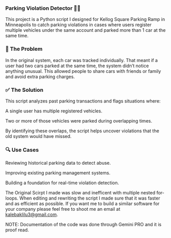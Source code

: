### Parking Violation Detector 🚗🚙

This project is a Python script I designed for Kellog Square Parking Ramp in Minneapolis to catch parking violations in cases where users register multiple vehicles under the same account and parked more than 1 car at the same time.

### 🛑 The Problem

In the original system, each car was tracked individually. That meant if a user had two cars parked at the same time, the system didn’t notice anything unusual. This allowed people to share cars with friends or family and avoid extra parking charges.

### ✅ The Solution

This script analyzes past parking transactions and flags situations where:

A single user has multiple registered vehicles.

Two or more of those vehicles were parked during overlapping times.

By identifying these overlaps, the script helps uncover violations that the old system would have missed.

### 🔍 Use Cases

Reviewing historical parking data to detect abuse.

Improving existing parking management systems.

Building a foundation for real-time violation detection.

The Original Scirpt I made was slow and inefficent with multiple nested for-loops. When editing and rewriting the script I made sure that it was faster and as efficient as possible. If you want me to build a similar software for your company please feel free to shoot me an email at  kalebaklilu3@gmail.com. 

NOTE: Documentation of the code was done through Gemini PRO and it is proof read. 
##
